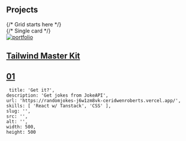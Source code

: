 





<section className="bg-white dark:bg-gray-800">
      <div className="max-w-6xl mx-auto h-48 bg-white dark:bg-gray-800">
        <h1 className=" text-5xl md:text-9xl font-bold py-20 text-center md:text-left">
          Projects
        </h1>
      </div>
      {/* Grid starts here */}
      <div className="bg-[#F1F1F1] dark:bg-gray-900">
        <div className="max-w-6xl mx-auto grid grid-cols-1 md:grid-cols-2 gap-8 py-20 pb-40">
          {/* Single card */}
          <a
            href="https://tailwindmasterkit.com"
            className="w-full block shadow-2xl"
          >
            <div className="relative overflow-hidden">
              <img
                src="/tmk.jpg"
                alt="portfolio"
                className="transform hover:scale-125 transition duration-2000 ease-out"
              />
              <h1 className="absolute top-10 left-10 text-gray-50 font-bold text-xl bg-red-500 rounded-md px-2">
                Tailwind Master Kit
              </h1>
              <h1 className="absolute bottom-10 left-10 text-gray-50 font-bold text-xl">
                01
              </h1>
            </div>
          </a>
        </div>
      </div>
    </section>

     title: 'Get it?',
    description: 'Get jokes from JokeAPI',
    url: 'https://randomjokes-j6w1zm8vk-ceridwenroberts.vercel.app/',
    skills: [ 'React w/ Tanstack', 'CSS' ],
    slug: '',
    src: '',
    alt: '',
    width: 500,
    height: 500